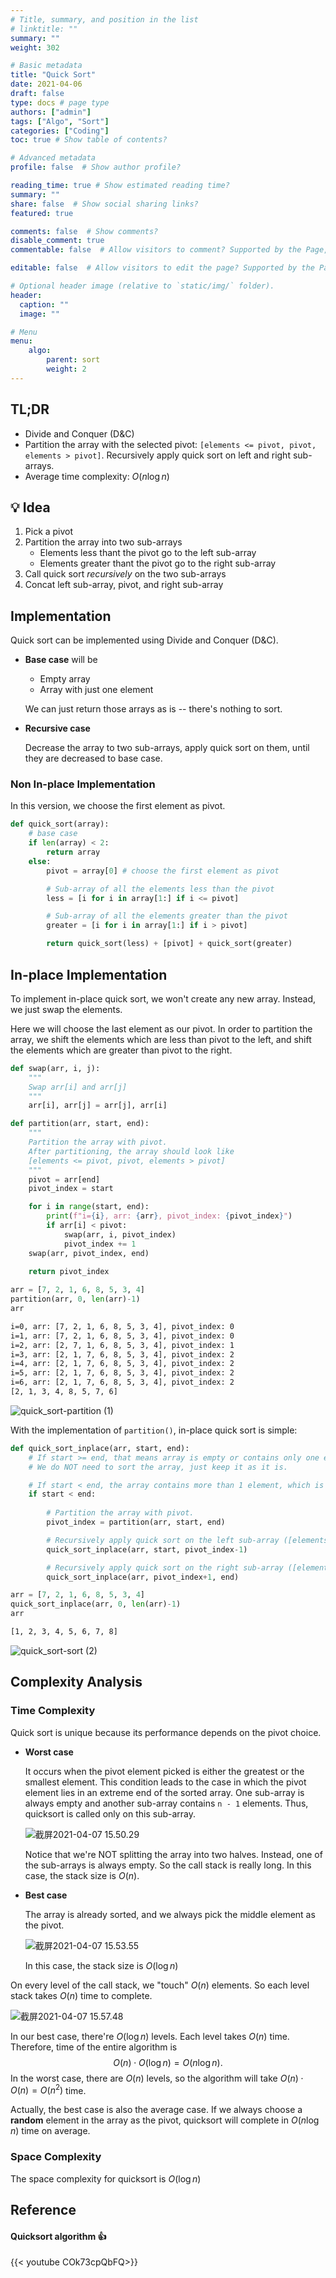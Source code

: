 ```yaml
---
# Title, summary, and position in the list
# linktitle: ""
summary: ""
weight: 302

# Basic metadata
title: "Quick Sort"
date: 2021-04-06
draft: false
type: docs # page type
authors: ["admin"]
tags: ["Algo", "Sort"]
categories: ["Coding"]
toc: true # Show table of contents?

# Advanced metadata
profile: false  # Show author profile?

reading_time: true # Show estimated reading time?
summary: ""
share: false  # Show social sharing links?
featured: true

comments: false  # Show comments?
disable_comment: true
commentable: false  # Allow visitors to comment? Supported by the Page, Post, and Docs content types.

editable: false  # Allow visitors to edit the page? Supported by the Page, Post, and Docs content types.

# Optional header image (relative to `static/img/` folder).
header:
  caption: ""
  image: ""

# Menu
menu: 
    algo:
        parent: sort
        weight: 2
---
```


## TL;DR

- Divide and Conquer (D&C)
- Partition the array with the selected pivot: `[elements <= pivot, pivot, elements > pivot]`. Recursively apply quick sort on left and right sub-arrays.
- Average time complexity: $O(n \log n)$

## 💡 Idea

1. Pick a pivot
2. Partition the array into two sub-arrays
   - Elements less thant the pivot go to the left sub-array
   - Elements greater thant the pivot go to the right sub-array
3. Call quick sort *recursively* on the two sub-arrays
4. Concat left sub-array, pivot, and right sub-array

## Implementation

Quick sort can be implemented using Divide and Conquer (D&C).

- **Base case** will be 
  - Empty array
  - Array with just one element

  We can just return those arrays as is -- there's nothing to sort.

- **Recursive case**

  Decrease the array to two sub-arrays, apply quick sort on them, until they are decreased to base case.

### Non In-place Implementation

In this version, we choose the first element as pivot.

```python
def quick_sort(array):
    # base case
    if len(array) < 2:
        return array
    else:
        pivot = array[0] # choose the first element as pivot

        # Sub-array of all the elements less than the pivot
        less = [i for i in array[1:] if i <= pivot]

        # Sub-array of all the elements greater than the pivot
        greater = [i for i in array[1:] if i > pivot]

        return quick_sort(less) + [pivot] + quick_sort(greater)
```

## In-place Implementation

To implement in-place quick sort, we won't create any new array. Instead, we just swap the elements.

Here we will choose the last element as our pivot. In order to partition the array, we shift the elements which are less than pivot to the left, and shift the elements which are greater than pivot to the right.

```python
def swap(arr, i, j):
    """
    Swap arr[i] and arr[j]
    """
    arr[i], arr[j] = arr[j], arr[i]

def partition(arr, start, end):
    """
    Partition the array with pivot.
    After partitioning, the array should look like 
    [elements <= pivot, pivot, elements > pivot]
    """
    pivot = arr[end]
    pivot_index = start

    for i in range(start, end):
        print(f"i={i}, arr: {arr}, pivot_index: {pivot_index}")
        if arr[i] < pivot:
            swap(arr, i, pivot_index)
            pivot_index += 1
    swap(arr, pivot_index, end)
    
    return pivot_index
```

```python
arr = [7, 2, 1, 6, 8, 5, 3, 4]
partition(arr, 0, len(arr)-1)
arr
```

```txt
i=0, arr: [7, 2, 1, 6, 8, 5, 3, 4], pivot_index: 0
i=1, arr: [7, 2, 1, 6, 8, 5, 3, 4], pivot_index: 0
i=2, arr: [2, 7, 1, 6, 8, 5, 3, 4], pivot_index: 1
i=3, arr: [2, 1, 7, 6, 8, 5, 3, 4], pivot_index: 2
i=4, arr: [2, 1, 7, 6, 8, 5, 3, 4], pivot_index: 2
i=5, arr: [2, 1, 7, 6, 8, 5, 3, 4], pivot_index: 2
i=6, arr: [2, 1, 7, 6, 8, 5, 3, 4], pivot_index: 2
[2, 1, 3, 4, 8, 5, 7, 6]
```



![quick_sort-partition (1)](https://raw.githubusercontent.com/EckoTan0804/upic-repo/master/uPic/quick_sort-partition%20%281%29.png)



With the implementation of `partition()`, in-place quick sort is simple:

```python
def quick_sort_inplace(arr, start, end):
    # If start >= end, that means array is empty or contains only one element, which is the base case.
    # We do NOT need to sort the array, just keep it as it is.

    # If start < end, the array contains more than 1 element, which is the recursive case.
    if start < end:
        
        # Partition the array with pivot.
        pivot_index = partition(arr, start, end)

        # Recursively apply quick sort on the left sub-array ([elements <= pivot]) 
        quick_sort_inplace(arr, start, pivot_index-1)

        # Recursively apply quick sort on the right sub-array ([elements > pivot]) 
        quick_sort_inplace(arr, pivot_index+1, end)
```

```python
arr = [7, 2, 1, 6, 8, 5, 3, 4]
quick_sort_inplace(arr, 0, len(arr)-1)
arr
```

```txt
[1, 2, 3, 4, 5, 6, 7, 8]
```



![quick_sort-sort (2)](https://raw.githubusercontent.com/EckoTan0804/upic-repo/master/uPic/quick_sort-sort%20%282%29.png)



## Complexity Analysis

### Time Complexity

Quick sort is unique because its performance depends on the pivot choice.

- **Worst case**

  It occurs when the pivot element picked is either the greatest or the smallest element. This condition leads to the case in which the pivot element lies in an extreme end of the sorted array. One sub-array is always empty and another sub-array contains `n - 1` elements. Thus, quicksort is called only on this sub-array.

  ![截屏2021-04-07 15.50.29](https://raw.githubusercontent.com/EckoTan0804/upic-repo/master/uPic/截屏2021-04-07%2015.50.29.png)

  Notice that we're NOT splitting the array into two halves. Instead, one of the sub-arrays is always empty. So the call stack is really long. In this case, the stack size is $O(n)$.

- **Best case**

  The array is already sorted, and we always pick the middle element as the pivot.

  ![截屏2021-04-07 15.53.55](https://raw.githubusercontent.com/EckoTan0804/upic-repo/master/uPic/截屏2021-04-07%2015.53.55.png)

  In this case, the stack size is $O(\log n)$

On every level of the call stack, we "touch" $O(n)$ elements. So each level stack takes $O(n)$ time to complete. 

![截屏2021-04-07 15.57.48](https://raw.githubusercontent.com/EckoTan0804/upic-repo/master/uPic/截屏2021-04-07%2015.57.48.png)

In our best case, there're $O(\log n)$ levels. Each level takes $O(n)$ time. Therefore, time of the entire algorithm is
$$
O(n) \cdot O(\log n) = O(n \log n).
$$
In the worst case, there are $O(n)$ levels, so the algorithm will take $O(n) \cdot  O(n) = O(n^2)$ time.

Actually, the best case is also the average case. If we always choose a **random** element in the array as the pivot, quicksort will complete in $O(n \log n)$ time on average.

### Space Complexity

The space complexity for quicksort is $O(\log n)$

## Reference

#### Quicksort algorithm 👍

{{< youtube COk73cpQbFQ>}}

